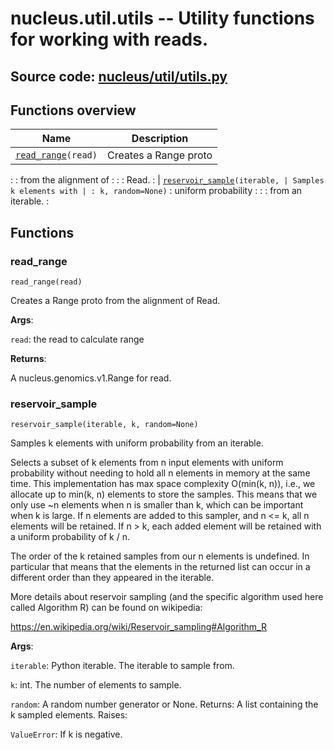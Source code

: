 # nucleus.util.utils -- Utility functions for working with reads.

## **Source code:** [nucleus/util/utils.py](https://github.com/google/nucleus/tree/master/nucleus/util/utils.py)

## Functions overview

| Name                                               | Description             |
| -------------------------------------------------- | ----------------------- |
| [`read_range`](#read_range)`(read)`                | Creates a Range proto   |
:                                                    : from the alignment of   :
:                                                    : Read.                   :
| [`reservoir_sample`](#reservoir_sample)`(iterable, | Samples k elements with |
: k, random=None)`                                   : uniform probability     :
:                                                    : from an iterable.       :

## Functions

### read_range

`read_range(read)`

Creates a Range proto from the alignment of Read.

**Args**:

`read`: the read to calculate range

**Returns**:

A nucleus.genomics.v1.Range for read.

### reservoir_sample

`reservoir_sample(iterable, k, random=None)`

Samples k elements with uniform probability from an iterable.

Selects a subset of k elements from n input elements with uniform probability
without needing to hold all n elements in memory at the same time. This
implementation has max space complexity O(min(k, n)), i.e., we allocate up to
min(k, n) elements to store the samples. This means that we only use ~n elements
when n is smaller than k, which can be important when k is large. If n elements
are added to this sampler, and n <= k, all n elements will be retained. If n >
k, each added element will be retained with a uniform probability of k / n.

The order of the k retained samples from our n elements is undefined. In
particular that means that the elements in the returned list can occur in a
different order than they appeared in the iterable.

More details about reservoir sampling (and the specific algorithm used here
called Algorithm R) can be found on wikipedia:

https://en.wikipedia.org/wiki/Reservoir_sampling#Algorithm_R

**Args**:

`iterable`: Python iterable. The iterable to sample from.

`k`: int. The number of elements to sample.

`random`: A random number generator or None. Returns: A list containing the k
sampled elements. Raises:

`ValueError`: If k is negative.
